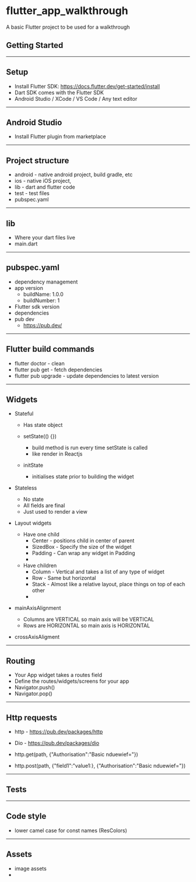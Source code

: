 # flutter_app_walkthrough

A basic Flutter project to be used for a walkthrough

## Getting Started

--------------------------------------------------------
Setup
--------------------------------------------------------
- Install Flutter SDK: https://docs.flutter.dev/get-started/install
- Dart SDK comes with the Flutter SDK
- Android Studio / XCode / VS Code / Any text editor

--------------------------------------------------------
Android Studio
--------------------------------------------------------
- Install Flutter plugin from marketplace

--------------------------------------------------------
Project structure
--------------------------------------------------------
- android - native android project, build gradle, etc
- ios - native iOS project,
- lib - dart and flutter code
- test - test files
- pubspec.yaml

--------------------------------------------------------
lib
--------------------------------------------------------
- Where your dart files live
- main.dart

--------------------------------------------------------
pubspec.yaml
--------------------------------------------------------
- dependency management
- app version
	- buildName: 1.0.0
	- buildNumber: 1
- Flutter sdk version
- dependencies
- pub dev
	- https://pub.dev/

--------------------------------------------------------
Flutter build commands
--------------------------------------------------------
- flutter doctor - clean
- flutter pub get - fetch dependencies
- flutter pub upgrade - update dependencies to latest version

--------------------------------------------------------
Widgets
--------------------------------------------------------
- Stateful
	- Has state object

	- setState(() {})
		- build method is run every time setState is called
		- like render in Reactjs

	- initState
		- initialises state prior to building the widget


- Stateless
	- No state
	- All fields are final
	- Just used to render a view


- Layout widgets
	- Have one child
		- Center - positions child in center of parent
		- SizedBox - Specify the size of the widget
		- Padding - Can wrap any widget in Padding
		-
	- Have children
		- Column - Vertical and takes a list of any type of widget
		- Row - Same but horizontal
		- Stack - Almost like a relative layout, place things on top of each other
		-

- mainAxisAlignment
	- Columns are VERTICAL so main axis will be VERTICAL
	- Rows are HORIZONTAL so main axis is HORIZONTAL
- crossAxisAligment

--------------------------------------------------------
Routing
--------------------------------------------------------

- Your App widget takes a routes field
- Define the routes/widgets/screens for your app
- Navigator.push()
- Navigator.pop()


--------------------------------------------------------
Http requests
--------------------------------------------------------

- http - https://pub.dev/packages/http
- Dio - https://pub.dev/packages/dio

- http.get(path, {"Authorisation":"Basic nduewief="})
- http.post(path, {"field1":"value1:}, {"Authorisation":"Basic nduewief="})

--------------------------------------------------------
Tests
--------------------------------------------------------


--------------------------------------------------------
Code style
--------------------------------------------------------
- lower camel case for const names (ResColors)

--------------------------------------------------------
Assets
--------------------------------------------------------
- image assets
-